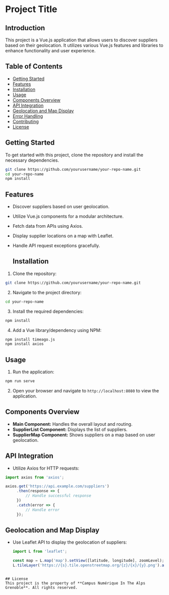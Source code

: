 # Project Title

## Introduction
This project is a Vue.js application that allows users to discover suppliers based on their geolocation. It utilizes various Vue.js features and libraries to enhance functionality and user experience.

## Table of Contents
- [Getting Started](#getting-started)
- [Features](#features)
- [Installation](#installation)
- [Usage](#usage)
- [Components Overview](#components-overview)
- [API Integration](#api-integration)
- [Geolocation and Map Display](#geolocation-and-map-display)
- [Error Handling](#error-handling)
- [Contributing](#contributing)
- [License](#license)

## Getting Started
To get started with this project, clone the repository and install the necessary dependencies.

```bash
git clone https://github.com/yourusername/your-repo-name.git
cd your-repo-name
npm install
```

## Features
- Discover suppliers based on user geolocation.
- Utilize Vue.js components for a modular architecture.
- Fetch data from APIs using Axios.
- Display supplier locations on a map with Leaflet.
- Handle API request exceptions gracefully.

  ## Installation
1. Clone the repository:
```bash
git clone https://github.com/yourusername/your-repo-name.git
```
2. Navigate to the project directory:
```bash
cd your-repo-name
```
3. Install the required dependencies:
```bash
npm install
```
4. Add a Vue library/dependency using NPM:
```bash
npm install timeago.js
npm install axios
```

## Usage
1. Run the application:
```bash
npm run serve
```
2. Open your browser and navigate to `http://localhost:8080` to view the application.

## Components Overview
- **Main Component:** Handles the overall layout and routing.
- **SupplierList Component:** Displays the list of suppliers.
- **SupplierMap Component:** Shows suppliers on a map based on user geolocation.

## API Integration
- Utilize Axios for HTTP requests:
```javascript
import axios from 'axios';

axios.get('https://api.example.com/suppliers')
     .then(response => {
         // Handle successful response
     })
     .catch(error => {
         // Handle error
     });
```

## Geolocation and Map Display
- Use Leaflet API to display the geolocation of suppliers:
   ```javascript
   import L from 'leaflet';

   const map = L.map('map').setView([latitude, longitude], zoomLevel);
   L.tileLayer('https://{s}.tile.openstreetmap.org/{z}/{x}/{y}.png').addTo(map);
```

## License
This project is the property of **Campus Numérique In The Alps Grenoble**. All rights reserved.

